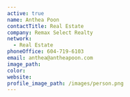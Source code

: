 ```yaml
---
active: true
name: Anthea Poon
contactTitle: Real Estate
company: Remax Select Realty
network:
  - Real Estate
phoneOffice: 604-719-6103
email: anthea@antheapoon.com
image_path:
color:
website:
profile_image_path: /images/person.png
---
```



